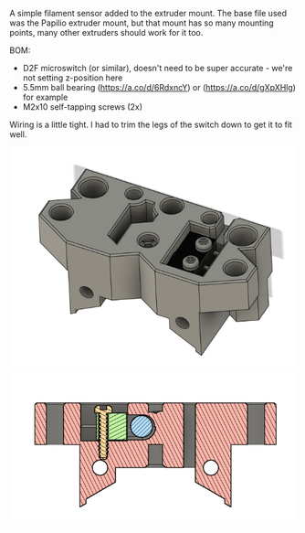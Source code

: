 A simple filament sensor added to the extruder mount. The base file used was the Papilio extruder mount, but that mount has so many mounting points, many other extruders should work for it too.

BOM:
- D2F microswitch (or similar), doesn't need to be super accurate - we're not setting z-position here
- 5.5mm ball bearing (https://a.co/d/6RdxncY) or (https://a.co/d/gXpXHlg) for example
- M2x10 self-tapping screws (2x)

Wiring is a little tight. I had to trim the legs of the switch down to get it to fit well.

<img src="./Images/Front.png"/>
<img src="./Images/Section.png"/>

